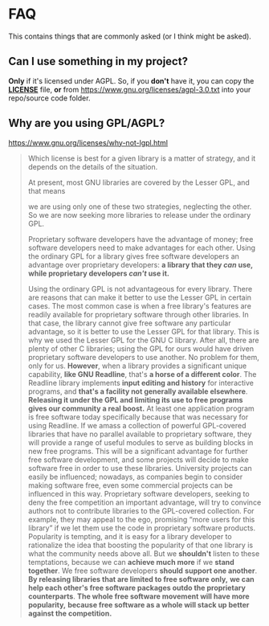 # FAQ

This contains things that are commonly asked
(or I think might be asked).

## Can I use something in my project?

**Only** if it's licensed under AGPL.
So, if you **don't** have it, you can copy the [**LICENSE**](LICENSE) file,
**or** from <https://www.gnu.org/licenses/agpl-3.0.txt> into your repo/source code folder.

## Why are you using GPL/AGPL?

<https://www.gnu.org/licenses/why-not-lgpl.html>

> Which license is best for a given library is a matter of strategy, and it depends on the details of the situation.
>
> At present, most GNU libraries are covered by the Lesser GPL, and that means
>
> we are using only one of these two strategies, neglecting the other.
> So we are now seeking more libraries to release under the ordinary GPL.
>
> Proprietary software developers have the advantage of money;
> free software developers need to make advantages for each other.
> Using the ordinary GPL for a library gives free software developers an advantage over proprietary developers:
> **a library that they *can* use, while proprietary developers *can't* use it.**
>
> Using the ordinary GPL is not advantageous for every library.
> There are reasons that can make it better to use the Lesser GPL in certain cases.
> The most common case is when a free library's features are readily available for proprietary software
> through other libraries.
> In that case, the library cannot give free software any particular advantage,
> so it is better to use the Lesser GPL for that library.
> This is why we used the Lesser GPL for the GNU C library.
> After all, there are plenty of other C libraries;
> using the GPL for ours would have driven proprietary software developers to use another.
> No problem for them, only for us.
> **However**, when a library provides a significant unique capability,
> **like GNU Readline**, that's **a horse of a different color**.
> The Readline library implements **input editing and history** for interactive programs,
> and **that's a facility not generally available elsewhere**.
> **Releasing it under the GPL and limiting its use to free programs gives our community a real boost.**
> At least one application program is free software today specifically because that was necessary for using Readline.
> If we amass a collection of powerful GPL-covered libraries that have no parallel available
> to proprietary software,
> they will provide a range of useful modules to serve as building blocks in new free programs.
> This will be a significant advantage for further free software development,
> and some projects will decide to make software free in order to use these libraries.
> University projects can easily be influenced;
> nowadays, as companies begin to consider making software free,
> even some commercial projects can be influenced in this way.
> Proprietary software developers, seeking to deny the free competition an important advantage,
> will try to convince authors not to contribute libraries to the GPL-covered collection.
> For example, they may appeal to the ego,
> promising “more users for this library” if we let them use the code in proprietary software products.
> Popularity is tempting, and it is easy for a library developer to rationalize the idea
> that boosting the popularity of that one library is what the community needs above all.
> But we **shouldn't** listen to these temptations,
> because we can **achieve much more** if we **stand together**.
> We free software developers **should** **support one another**.
> **By releasing libraries that are limited to free software only,**
> **we can help each other's free software packages outdo the proprietary counterparts**.
> **The whole free software movement will have more popularity,**
> **because free software as a whole will stack up better against the competition.**
